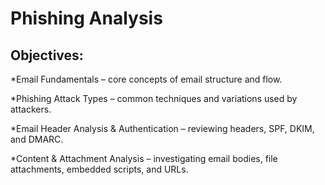 # Phishing Analysis

## Objectives:

*Email Fundamentals – core concepts of email structure and flow.

*Phishing Attack Types – common techniques and variations used by attackers.

*Email Header Analysis & Authentication – reviewing headers, SPF, DKIM, and DMARC.

*Content & Attachment Analysis – investigating email bodies, file attachments, embedded scripts, and URLs.
